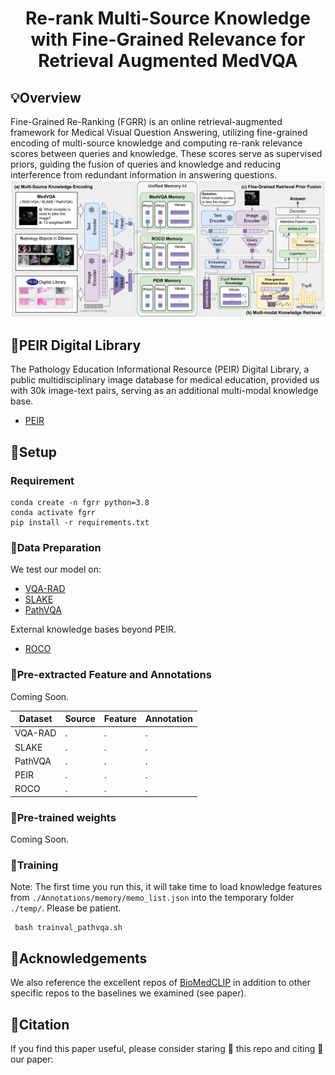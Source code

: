 <div align="center">
  
# Re-rank Multi-Source Knowledge with Fine-Grained Relevance for Retrieval Augmented MedVQA
</div>

## 💡Overview
Fine-Grained Re-Ranking (FGRR) is an online retrieval-augmented framework for Medical Visual Question Answering, utilizing fine-grained encoding of multi-source knowledge and computing re-rank relevance scores between queries and knowledge. These scores serve as supervised priors, guiding the fusion of queries and knowledge and reducing interference from redundant information in answering questions.
![overview](pic/overview.png)

## 📔PEIR Digital Library
The Pathology Education Informational Resource (PEIR) Digital Library, a public multidisciplinary image database for medical education, provided us with 30k image-text pairs, serving as an additional multi-modal knowledge base.
+ [PEIR](https://peir.path.uab.edu/library/)
## 🔨Setup

### Requirement
```
conda create -n fgrr python=3.8
conda activate fgrr
pip install -r requirements.txt
```

### 📑Data Preparation
We test our model on:
+ [VQA-RAD](https://osf.io/89kps/)
+ [SLAKE](https://www.med-vqa.com/slake/)
+ [PathVQA](https://github.com/UCSD-AI4H/PathVQA)

External knowledge bases beyond PEIR.
+ [ROCO](https://github.com/razorx89/roco-dataset)

### 📑Pre-extracted Feature and Annotations
Coming Soon.

| Dataset | Source  | Feature | Annotation |
| ---     | ---         | ---      | --- |
| VQA-RAD | . | . | . |
| SLAKE   | . | . | . |
| PathVQA | . | . | . |
| PEIR    | . | . | . |
| ROCO    | . | . | . |

### 🔨Pre-trained weights
Coming Soon.

### 🔨Training
Note: The first time you run this, it will take time to load knowledge features from `./Annotations/memory/memo_list.json` into the temporary folder `./temp/`. Please be patient.
```
 bash trainval_pathvqa.sh
```


## 📝Acknowledgements
We also reference the excellent repos of [BioMedCLIP](https://huggingface.co/microsoft/BiomedCLIP-PubMedBERT_256-vit_base_patch16_224) in addition to other specific repos to the baselines we examined (see paper).

## 📝Citation
If you find this paper useful, please consider staring 🌟 this repo and citing 📑 our paper:
```

```
